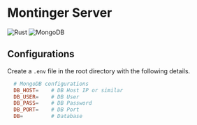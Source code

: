 # Montinger Server

![Rust](https://img.shields.io/badge/rust-%23000000.svg?style=for-the-badge&logo=rust&logoColor=white)
![MongoDB](https://img.shields.io/badge/MongoDB-%234ea94b.svg?style=for-the-badge&logo=mongodb&logoColor=white)

## Configurations

Create a `.env` file in the root directory with the following details.

```conf
  # MongoDB configurations
  DB_HOST=    # DB Host IP or similar
  DB_USER=    # DB User
  DB_PASS=    # DB Password
  DB_PORT=    # DB Port
  DB=         # Database
```
